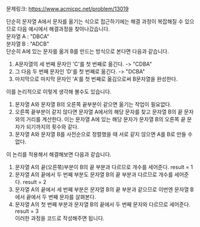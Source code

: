 문제링크: https://www.acmicpc.net/problem/13019

단순히 문자열 A에서 문자를 옮기는 식으로 접근하기에는 해결 과정이 복잡해질 수 있으므로 다음 예시에서 해결과정을 찾아나갔습니다.  
문자열 A : "DBCA"  
분자열 B : "ADCB"  
단순히 A에 있는 문자를 옮겨 B를 만드는 방식으로 본다면 다음과 같습니다.

1. A문자열의 세 번째 문자인 'C'를 첫 번째로 옮긴다. -> "CDBA"
2. 그 다음 두 번째 문자인 'D'를 첫 번째로 옮긴다. -> "DCBA"
3. 마지막으로 마지막 문자인 'A'를 첫 번째로 옮김으로써 B문자열을 완성한다.

이를 논리적으로 이렇게 생각해 볼수도 있습니다.

1. 문자열 A와 문자열 B의 오른쪽 끝부분이 같으면 옮기는 작업이 필요없다.
2. 오른쪽 끝부분이 같지 않다면 문자열 A에서의 해당 문자를 찾고 문자열 B의 끝 문자와의 거리를 계산한다. 이는 문자열 A에 있는 해당 문자가 문자열 B의 오른쪽 끝 문자가 되기까지의 횟수와 같다.
3. 문자열 A와 문자열 B를 사전순으로 정렬했을 때 서로 같지 않으면 A를 B로 만들 수 없다.

이 논리를 적용해서 해결해보면 다음과 같습니다.

1. 문자열 A의 끝(오른쪾)부분이 B의 끝 부분과 다르므로 개수를 세어준다. result = 1
2. 문자열 A의 끝에서 두 번째 부분도 문자열 B의 끝 부분과 다르므로 개수를 세어준다. result = 2
3. 문자열 A의 끝에서 세 번째 부분은 문자열 B의 끝 부분과 같으므로 이번엔 문자열 B에서 끝에서 두 번째 문자를 살펴본다.
4. 문자열 A의 첫 번째 부분과 문자열 B의 끝에서 두 번째 문자와 다르므로 세어준다. result = 3  
   이러한 과정을 코드로 작성해주면 됩니다.
